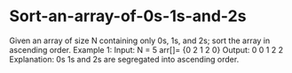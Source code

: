 # Sort-an-array-of-0s-1s-and-2s
Given an array of size N containing only 0s, 1s, and 2s; sort the array in ascending order.   Example 1:  Input:  N = 5 arr[]= {0 2 1 2 0} Output: 0 0 1 2 2 Explanation: 0s 1s and 2s are segregated  into ascending order.
